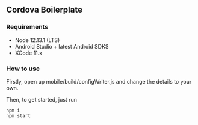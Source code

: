 ## Cordova Boilerplate

### Requirements

- Node 12.13.1 (LTS)
- Android Studio + latest Android SDKS
- XCode 11.x

### How to use

Firstly, open up mobile/build/configWriter.js and change the details to your own.

Then, to get started, just run
```
npm i 
npm start
```
